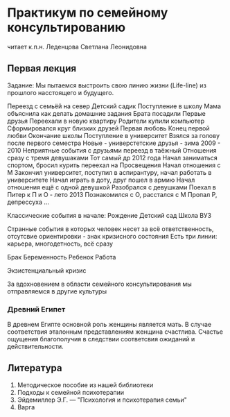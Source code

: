 # Практикум по семейному консультированию

читает к.п.н. Леденцова Светлана Леонидовна

## Первая лекция

Задание: Мы пытаемся выстроить свою линию жизни (Life-line)  из прошлого насстоящего и будущего.

Переезд с семьёй на север
Детский садик
Поступление в школу
Мама объяснила как делать домашние задания
Брата посадили
Первые друзья
Переехали в новую квартиру
Родители купили компьютер
Сформировался круг близких друзей
Первая любовь
Конец первой любви
Окончание школы
Поступление в университет
Взялся за голову после первого семестра
Новые - универстетские друзья - зима 2009 - 2010
Неприятные события с друзьями переезд в таёжный
Отношения сразу с тремя девушаками
Тот самый др 2012 года
Начал заниматься спортом, бросил курить переехал на Просвещения
Начал отношения с М
Закончил университет, поступил в аспирантуру, начал работать в университете
Начал играть в доту, друг пошел в армию
Начал отношения ещё с одной девушкой
Разобрался с девушками
Поехал в Питер к П и О - лето 2013
Познакомился с О, расстался с М
Пропал Р, депрессуха
...

Классические события в начале:
Рождение
Детский сад
Школа
ВУЗ

Странные события в которых человек несет за всё ответственность, отсутсвие ориентировки - знак кризисного состояния
Есть три линии: карьера, многодетность, всё сразу 

Брак
Беременность
Ребенок
Работа

Экзистенциальный кризис

За вдохновением в области семейного консультирования мы отправляемся в другие культуры

### Древний Египет

В древнем Египте основной роль женщины является мать. В случае соответствия эталонным представлениям женщина счастлива. Счастье ощущения благополучия в следствии соответсвия ожиданий и действительности.

## Литература

1. Методическое пособие из нашей библиотеки
2. Подходы к семейной психотерапии
3. Эйдемиллер Э.Г. — "Психология и психотерапия семьи"
4. Варга 